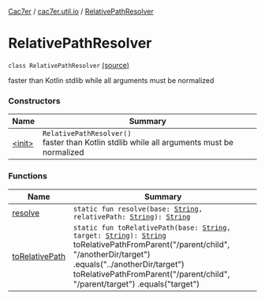 [Cac7er](../../index.md) / [cac7er.util.io](../index.md) / [RelativePathResolver](./index.md)

# RelativePathResolver

`class RelativePathResolver` [(source)](http://2wiqua.wcaokaze.com/gitbucket/wcaokaze/Cac7er/blob/master/src/main/java/cac7er/util/io/RelativePathResolver.java#L8)

faster than Kotlin stdlib while all arguments must be normalized

### Constructors

| Name | Summary |
|---|---|
| [&lt;init&gt;](-init-.md) | `RelativePathResolver()`<br>faster than Kotlin stdlib while all arguments must be normalized |

### Functions

| Name | Summary |
|---|---|
| [resolve](resolve.md) | `static fun resolve(base: `[`String`](https://kotlinlang.org/api/latest/jvm/stdlib/kotlin/-string/index.html)`, relativePath: `[`String`](https://kotlinlang.org/api/latest/jvm/stdlib/kotlin/-string/index.html)`): `[`String`](https://kotlinlang.org/api/latest/jvm/stdlib/kotlin/-string/index.html) |
| [toRelativePath](to-relative-path.md) | `static fun toRelativePath(base: `[`String`](https://kotlinlang.org/api/latest/jvm/stdlib/kotlin/-string/index.html)`, target: `[`String`](https://kotlinlang.org/api/latest/jvm/stdlib/kotlin/-string/index.html)`): `[`String`](https://kotlinlang.org/api/latest/jvm/stdlib/kotlin/-string/index.html)<br>toRelativePathFromParent("/parent/child", "/anotherDir/target") .equals("../anotherDir/target") toRelativePathFromParent("/parent/child", "/parent/target") .equals("target") |
